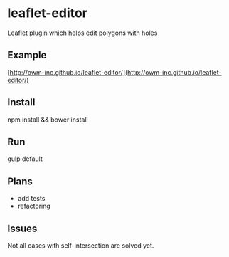 # leaflet-editor
Leaflet plugin which helps edit polygons with holes

## Example
[http://owm-inc.github.io/leaflet-editor/](http://owm-inc.github.io/leaflet-editor/)

## Install
npm install && bower install

## Run
gulp default

## Plans

* add tests
* refactoring

## Issues

Not all cases with self-intersection are solved yet.
